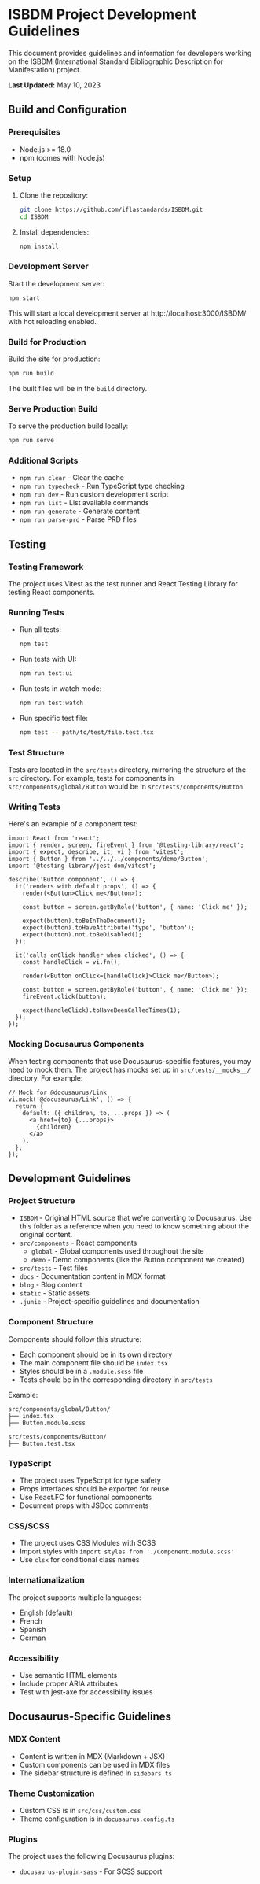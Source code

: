 # ISBDM Project Development Guidelines

This document provides guidelines and information for developers working on the ISBDM (International Standard Bibliographic Description for Manifestation) project.

**Last Updated:** May 10, 2023

## Build and Configuration

### Prerequisites
- Node.js >= 18.0
- npm (comes with Node.js)

### Setup
1. Clone the repository:
   ```bash
   git clone https://github.com/iflastandards/ISBDM.git
   cd ISBDM
   ```

2. Install dependencies:
   ```bash
   npm install
   ```

### Development Server
Start the development server:
```bash
npm start
```
This will start a local development server at http://localhost:3000/ISBDM/ with hot reloading enabled.

### Build for Production
Build the site for production:
```bash
npm run build
```
The built files will be in the `build` directory.

### Serve Production Build
To serve the production build locally:
```bash
npm run serve
```

### Additional Scripts
- `npm run clear` - Clear the cache
- `npm run typecheck` - Run TypeScript type checking
- `npm run dev` - Run custom development script
- `npm run list` - List available commands
- `npm run generate` - Generate content
- `npm run parse-prd` - Parse PRD files

## Testing

### Testing Framework
The project uses Vitest as the test runner and React Testing Library for testing React components.

### Running Tests
- Run all tests:
  ```bash
  npm test
  ```

- Run tests with UI:
  ```bash
  npm run test:ui
  ```

- Run tests in watch mode:
  ```bash
  npm run test:watch
  ```

- Run specific test file:
  ```bash
  npm test -- path/to/test/file.test.tsx
  ```

### Test Structure
Tests are located in the `src/tests` directory, mirroring the structure of the `src` directory. For example, tests for components in `src/components/global/Button` would be in `src/tests/components/Button`.

### Writing Tests
Here's an example of a component test:

```tsx
import React from 'react';
import { render, screen, fireEvent } from '@testing-library/react';
import { expect, describe, it, vi } from 'vitest';
import { Button } from '../../../components/demo/Button';
import '@testing-library/jest-dom/vitest';

describe('Button component', () => {
  it('renders with default props', () => {
    render(<Button>Click me</Button>);

    const button = screen.getByRole('button', { name: 'Click me' });

    expect(button).toBeInTheDocument();
    expect(button).toHaveAttribute('type', 'button');
    expect(button).not.toBeDisabled();
  });

  it('calls onClick handler when clicked', () => {
    const handleClick = vi.fn();

    render(<Button onClick={handleClick}>Click me</Button>);

    const button = screen.getByRole('button', { name: 'Click me' });
    fireEvent.click(button);

    expect(handleClick).toHaveBeenCalledTimes(1);
  });
});
```

### Mocking Docusaurus Components
When testing components that use Docusaurus-specific features, you may need to mock them. The project has mocks set up in `src/tests/__mocks__/` directory. For example:

```tsx
// Mock for @docusaurus/Link
vi.mock('@docusaurus/Link', () => {
  return {
    default: ({ children, to, ...props }) => (
      <a href={to} {...props}>
        {children}
      </a>
    ),
  };
});
```

## Development Guidelines

### Project Structure
- `ISBDM` - Original HTML source that we're converting to Docusaurus. Use this folder as a reference when you need to know something about the original content.
- `src/components` - React components
  - `global` - Global components used throughout the site
  - `demo` - Demo components (like the Button component we created)
- `src/tests` - Test files
- `docs` - Documentation content in MDX format
- `blog` - Blog content
- `static` - Static assets
- `.junie` - Project-specific guidelines and documentation

### Component Structure
Components should follow this structure:
- Each component should be in its own directory
- The main component file should be `index.tsx`
- Styles should be in a `.module.scss` file
- Tests should be in the corresponding directory in `src/tests`

Example:
```
src/components/global/Button/
├── index.tsx
├── Button.module.scss
```

```
src/tests/components/Button/
├── Button.test.tsx
```

### TypeScript
- The project uses TypeScript for type safety
- Props interfaces should be exported for reuse
- Use React.FC<Props> for functional components
- Document props with JSDoc comments

### CSS/SCSS
- The project uses CSS Modules with SCSS
- Import styles with `import styles from './Component.module.scss'`
- Use `clsx` for conditional class names

### Internationalization
The project supports multiple languages:
- English (default)
- French
- Spanish
- German

### Accessibility
- Use semantic HTML elements
- Include proper ARIA attributes
- Test with jest-axe for accessibility issues

## Docusaurus-Specific Guidelines

### MDX Content
- Content is written in MDX (Markdown + JSX)
- Custom components can be used in MDX files
- The sidebar structure is defined in `sidebars.ts`

### Theme Customization
- Custom CSS is in `src/css/custom.css`
- Theme configuration is in `docusaurus.config.ts`

### Plugins
The project uses the following Docusaurus plugins:
- `docusaurus-plugin-sass` - For SCSS support
